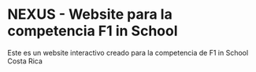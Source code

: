 # NEXUS - Website para la competencia F1 in School
Este es un website interactivo creado para la competencia de F1 in School Costa Rica
